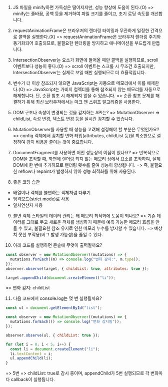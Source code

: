 1. JS 파일을 minify하면 가독성은 떨어지지만, 성능 향상에 도움이 된다.(O)
   => minify는 줄바꿈, 공백 등을 제거하여 파일 크기를 줄이고, 초기 로딩 속도를 개선합니다.

2. requestAnimationFrame은 브라우저의 렌더링 타이밍과 무관하게 일정한 간격으로 콜백을 실행한다.(X)
   => requestAnimationFrame은 브라우저 렌더링 주기와 동기화되어 호출되므로, 불필요한 렌더링을 방지하고 애니메이션을 부드럽게 만듭니다.

3. IntersectionObserver는 요소가 화면에 들어올 때만 콜백을 실행하므로, scroll 이벤트보다 성능이 좋다.(O)
   => scroll 이벤트는 스크롤 시 무조건 호출되지만, IntersectionObserver는 실제로 보일 때만 실행되므로 더 효율적입니다.

4. 변수가 더 이상 참조되지 않으면 JavaScript는 자동으로 메모리에서 이를 해제한다.(O)
   => JavaScript는 가비지 컬렉터를 통해 참조되지 않는 메모리를 자동으로 해제합니다. 단, 순환 참조 시 해제되지 않을 수 있습니다.
   => 순환 참조 문제를 해결하기 위해 최신 브라우저에서는 마크 앤 스위프 알고리즘을 사용한다.

5. DOM 구조나 속성이 변경되는 것을 감지하는 API는?
   => MutationObserver
   => childList, 속성 변경, 텍스트 변경 등을 실시간 감지할 수 있습니다.

6. MutationObserver를 사용할 때 성능을 고려해 설정해야 할 부분은 무엇인가요?
   => config 객체에서 감지할 변화 타입(attributes, childList 등)을 최소한으로 설정하여 감지 비용을 줄이는 것이 중요합니다.

7. DocumentFragment를 사용하면 어떤 성능상의 이점이 있나요?
   => 반복적으로 DOM을 조작할 때, 화면에 렌더링 되지 않는 메모리 상에서 요소를 조작하여, 실제 DOM에 한 번에 추가하므로 렌더링 횟수를 줄여 성능이 향상됩니다.
   => 즉, 불필요한 reflow나 repaint가 발생하지 않아 성능 최적화를 위해 사용된다.

8. 좋은 코딩 습관

- 배열이나 객체를 불변하는 객체처럼 다루기
- 엄격모드(strict mode)로 사용
- 일치연산자 사용

9. 불변 객체 스타일의 데이터 관리는 왜 메모리 최적화에 도움이 되나요?
   => 기존 데이터를 그대로 두고 새로운 객체를 생성하기 때문에 예측 가능한 메모리 흐름을 만들 수 있고, 불필요한 참조 유지로 인한 메모리 누수를 방지할 수 있습니다.
   => 예상치 못한 부작용(버그 발생 가능성)을 줄일 수 있다.

10. 아래 코드를 실행하면 콘솔에 무엇이 출력될까요?

```javascript
const observer = new MutationObserver((mutations) => {
  mutations.forEach((m) => console.log("변화 감지:", m.type));
});
observer.observe(target, { childList: true, attributes: true });

target.appendChild(document.createElement("li"));
```

=> 변화 감지: childList

11. 다음 코드에서 console.log는 몇 번 실행될까요?

```javascript
const ul = document.getElementById("list");

const observer = new MutationObserver((mutations) => {
  mutations.forEach(() => console.log("변화 감지됨"));
});

observer.observe(ul, { childList: true });

for (let i = 0; i < 5; i++) {
  const li = document.createElement("li");
  li.textContent = i;
  ul.appendChild(li);
}
```

=> 5번
=> childList: true로 감시 중이며, appendChild가 5번 실행되므로 각 변화마다 callback이 실행됩니다.

